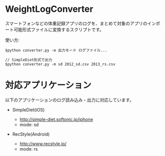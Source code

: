 WeightLogConverter
==
スマートフォンなどの体重記録アプリのログを、まとめて対象のアプリのインポート可能形式ファイルに変換するスクリプトです。

使い方:
```
$python converter.py -m 出力モード ログファイル...

// SimpleDiet形式で出力
$python converter.py -m sd 2012_sd.csv 2013_rs.csv
```

対応アプリケーション
==
以下のアプリケーションのログ読み込み・出力に対応しています。
- SimpleDiet(iOS)
  - http://simple-diet.softonic.jp/iphone
  - mode: sd

- RecStyle(Android)
  - http://www.recstyle.jp/
  - mode: rs
